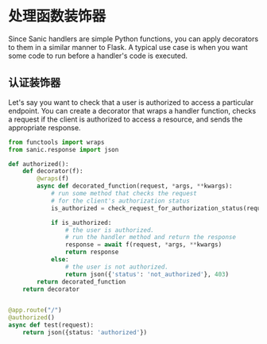 # 处理函数装饰器

Since Sanic handlers are simple Python functions, you can apply decorators to them in a similar manner to Flask. A typical use case is when you want some code to run before a handler's code is executed.

## 认证装饰器

Let's say you want to check that a user is authorized to access a particular endpoint. You can create a decorator that wraps a handler function, checks a request if the client is authorized to access a resource, and sends the appropriate response.

```python
from functools import wraps
from sanic.response import json

def authorized():
    def decorator(f):
        @wraps(f)
        async def decorated_function(request, *args, **kwargs):
            # run some method that checks the request
            # for the client's authorization status
            is_authorized = check_request_for_authorization_status(request)

            if is_authorized:
                # the user is authorized.
                # run the handler method and return the response
                response = await f(request, *args, **kwargs)
                return response
            else:
                # the user is not authorized.
                return json({'status': 'not_authorized'}, 403)
        return decorated_function
    return decorator


@app.route("/")
@authorized()
async def test(request):
    return json({status: 'authorized'})
```